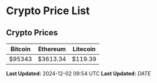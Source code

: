 # Crypto Price List

## Crypto Prices
| Bitcoin | Ethereum | Litecoin |
| ------- | -------- | -------- |
| $95343 | $3613.34 | $119.39 |
**Last Updated:** 2024-12-02 09:54 UTC
**Last Updated:** $DATE$
